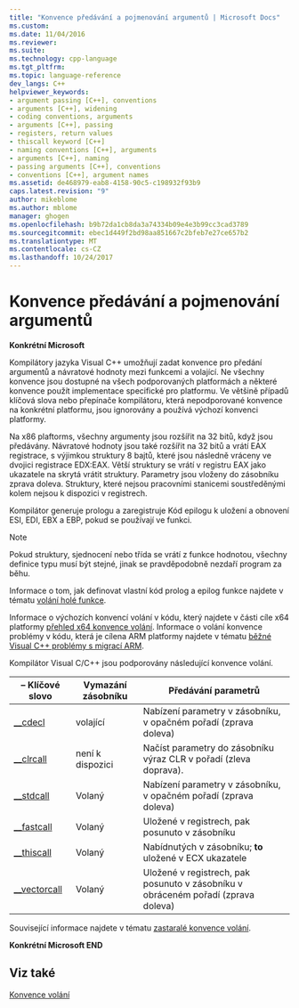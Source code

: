 ```yaml
---
title: "Konvence předávání a pojmenování argumentů | Microsoft Docs"
ms.custom: 
ms.date: 11/04/2016
ms.reviewer: 
ms.suite: 
ms.technology: cpp-language
ms.tgt_pltfrm: 
ms.topic: language-reference
dev_langs: C++
helpviewer_keywords:
- argument passing [C++], conventions
- arguments [C++], widening
- coding conventions, arguments
- arguments [C++], passing
- registers, return values
- thiscall keyword [C++]
- naming conventions [C++], arguments
- arguments [C++], naming
- passing arguments [C++], conventions
- conventions [C++], argument names
ms.assetid: de468979-eab8-4158-90c5-c198932f93b9
caps.latest.revision: "9"
author: mikeblome
ms.author: mblome
manager: ghogen
ms.openlocfilehash: b9b72da1cb8da3a74334b09e4e3b99cc3cad3789
ms.sourcegitcommit: ebec1d449f2bd98aa851667c2bfeb7e27ce657b2
ms.translationtype: MT
ms.contentlocale: cs-CZ
ms.lasthandoff: 10/24/2017
---
```

# <a name="argument-passing-and-naming-conventions"></a>Konvence předávání a pojmenování argumentů
**Konkrétní Microsoft**  
  
 Kompilátory jazyka Visual C++ umožňují zadat konvence pro předání argumentů a návratové hodnoty mezi funkcemi a volající. Ne všechny konvence jsou dostupné na všech podporovaných platformách a některé konvence použít implementace specifické pro platformu. Ve většině případů klíčová slova nebo přepínače kompilátoru, která nepodporované konvence na konkrétní platformu, jsou ignorovány a používá výchozí konvenci platformy.  
  
 Na x86 plaftorms, všechny argumenty jsou rozšířit na 32 bitů, když jsou předávány. Návratové hodnoty jsou také rozšířit na 32 bitů a vrátí EAX registrace, s výjimkou struktury 8 bajtů, které jsou následně vráceny ve dvojici registrace EDX:EAX. Větší struktury se vrátí v registru EAX jako ukazatele na skrytá vrátit struktury. Parametry jsou vloženy do zásobníku zprava doleva. Struktury, které nejsou pracovními stanicemi soustředěnými kolem nejsou k dispozici v registrech.  
  
 Kompilátor generuje prologu a zaregistruje Kód epilogu k uložení a obnovení ESI, EDI, EBX a EBP, pokud se používají ve funkci.  
  
> [!NOTE]
>  Pokud struktury, sjednocení nebo třída se vrátí z funkce hodnotou, všechny definice typu musí být stejné, jinak se pravděpodobně nezdaří program za běhu.  
  
 Informace o tom, jak definovat vlastní kód prolog a epilog funkce najdete v tématu [volání holé funkce](../cpp/naked-function-calls.md).  
  
 Informace o výchozích konvencí volání v kódu, který najdete v části cíle x64 platformy [přehled x64 konvence volání](../build/overview-of-x64-calling-conventions.md). Informace o volání konvence problémy v kódu, která je cílena ARM platformy najdete v tématu [běžné Visual C++ problémy s migrací ARM](../build/common-visual-cpp-arm-migration-issues.md).  
  
 Kompilátor Visual C/C++ jsou podporovány následující konvence volání.  
  
|– Klíčové slovo|Vymazání zásobníku|Předávání parametrů|  
|-------------|-------------------|-----------------------|  
|[__cdecl](../cpp/cdecl.md)|volající|Nabízení parametry v zásobníku, v opačném pořadí (zprava doleva)|  
|[__clrcall](../cpp/clrcall.md)|není k dispozici|Načíst parametry do zásobníku výraz CLR v pořadí (zleva doprava).|  
|[__stdcall](../cpp/stdcall.md)|Volaný|Nabízení parametry v zásobníku, v opačném pořadí (zprava doleva)|  
|[__fastcall](../cpp/fastcall.md)|Volaný|Uložené v registrech, pak posunuto v zásobníku|  
|[__thiscall](../cpp/thiscall.md)|Volaný|Nabídnutých v zásobníku; **to** uložené v ECX ukazatele|  
|[__vectorcall](../cpp/vectorcall.md)|Volaný|Uložené v registrech, pak posunuto v zásobníku v obráceném pořadí (zprava doleva)|  
  
 Související informace najdete v tématu [zastaralé konvence volání](../cpp/obsolete-calling-conventions.md).  
  
 **Konkrétní Microsoft END**  
  
## <a name="see-also"></a>Viz také  
 [Konvence volání](../cpp/calling-conventions.md)